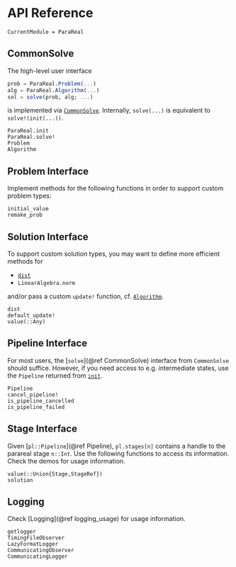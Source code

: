 # API Reference

```@meta
CurrentModule = ParaReal
```

## CommonSolve

The high-level user interface

```julia
prob = ParaReal.Problem(...)
alg = ParaReal.Algorithm(...)
sol = solve(prob, alg; ...)
```

is implemented via [`CommonSolve`](https://juliahub.com/ui/Packages/CommonSolve/zEcGf/).
Internally, `solve(...)` is equivalent to `solve!(init(...))`.

```@docs
ParaReal.init
ParaReal.solve!
Problem
Algorithm
```

## Problem Interface

Implement methods for the following functions in order to support custom problem types:

```@docs
initial_value
remake_prob
```

## Solution Interface

To support custom solution types, you may want to define more efficient methods for

* [`dist`](@ref)
* `LinearAlgebra.norm`

and/or pass a custom `update!` function, cf. [`Algorithm`](@ref).

```@docs
dist
default_update!
value(::Any)
```

## Pipeline Interface

For most users, the [`solve`](@ref CommonSolve) interface from `CommonSolve` should suffice.
However, if you need access to e.g. intermediate states, use the `Pipeline` returned from [`init`](@ref).

```@docs
Pipeline
cancel_pipeline!
is_pipeline_cancelled
is_pipeline_failed
```

## Stage Interface

Given [`pl::Pipeline`](@ref Pipeline),
`pl.stages[n]` contains a handle to the parareal stage `n::Int`.
Use the following functions to access its information.
Check the demos for usage information.

```@docs
value(::Union{Stage,StageRef})
solution
```

## Logging

Check [Logging](@ref logging_usage) for usage information.

```@docs
getlogger
TimingFileObserver
LazyFormatLogger
CommunicatingObserver
CommunicatingLogger
```
